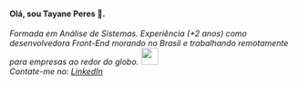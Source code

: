 <h4>Olá, sou Tayane Peres 👋. </h4>
<p><em>Formada em Análise de Sistemas. Experiência (+2 anos) como desenvolvedora Front-End morando no Brasil e trabalhando remotamente para empresas ao redor do globo. <img src="https://media.giphy.com/media/WUlplcMpOCEmTGBtBW/giphy.gif" width="30"> 
</em</p><br/>
Contate-me no: <a href="https://www.linkedin.com/in/tayane-peres-6a8a2615a/">LinkedIn</a>

